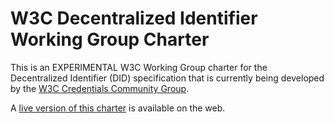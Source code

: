 # W3C Decentralized Identifier Working Group Charter

This is an EXPERIMENTAL W3C Working Group charter for the Decentralized
Identifier (DID) specification that is currently being developed by the
[W3C Credentials Community Group](https://w3c-ccg.github.io/).

A [live version of this charter](https://w3c-ccg.github.io/did-wg-charter/) 
is available on the web.

